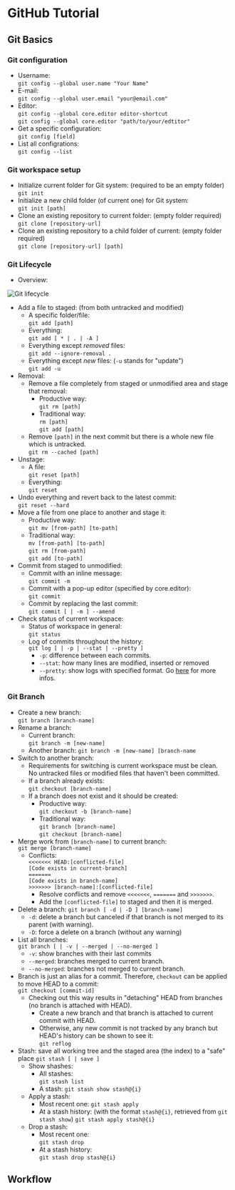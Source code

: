 # GitHub Tutorial

## Git Basics

###  Git configuration
* Username:  
  ```git config --global user.name "Your Name"```
* E-mail:  
  ```git config --global user.email "your@email.com"```
* Editor:  
  ```git config --global core.editor editor-shortcut```  
  ```git config --global core.editor "path/to/your/edtitor"```
* Get a specific configuration:  
  ```git config [field]```
* List all configrations:  
  ```git config --list```

### Git workspace setup
* Initialize current folder for Git system: (required to be an empty folder)  
  ```git init```
* Initialize a new child folder (of current one) for Git system:  
  ```git init [path]```
* Clone an existing repository to current folder: (empty folder required)  
  ```git clone [repository-url]```
* Clone an existing repository to a child folder of current: (empty folder required)  
  ```git clone [repository-url] [path]```

### Git Lifecycle
* Overview:

![Git lifecycle](https://git-scm.com/book/en/v2/book/02-git-basics/images/lifecycle.png)

* Add a file to staged: (from both untracked and modified)
  * A specific folder/file:  
    ```git add [path]```
  * Everything:  
    ```git add [ * | . | -A ]```
  * Everything except _removed_ files:  
    ```git add --ignore-removal .```
  * Everything except _new_ files: (```-u``` stands for "update")  
    ```git add -u```
* Removal:  
  * Remove a file completely from staged or unmodified area and stage that removal:  
    * Productive way:  
      ```git rm [path]```
    * Traditional way:  
    ```rm [path]```  
    ```git add [path]```
  * Remove ```[path]``` in the next commit but there is a whole new file which is untracked.  
    ```git rm --cached [path]```
* Unstage:
  * A file:  
    ```git reset [path]```
  * Everything:  
    ```git reset```
* Undo everything and revert back to the latest commit:  
  ```git reset --hard```
* Move a file from one place to another and stage it:
  * Productive way:  
  ```git mv [from-path] [to-path]```
  * Traditional way:  
    ```mv [from-path] [to-path]```  
    ```git rm [from-path]```  
    ```git add [to-path]```
* Commit from staged to unmodified:
  * Commit with an inline message:  
    ```git commit -m```
  * Commit with a pop-up editor (specified by core.editor):  
    ```git commit```
  * Commit by replacing the last commit:  
    ```git commit [ | -m ] --amend```
* Check status of current workspace:
  * Status of workspace in general:  
    ```git status```
  * Log of commits throughout the history:  
    ```git log [ | -p | --stat | --pretty ]```
    * ```-p```: difference between each commits.
    * ```--stat```: how many lines are modified, inserted or removed
    * ```--pretty```: show logs with specified format. Go [here](https://git-scm.com/docs/pretty-formats) for more infos.

### Git Branch
* Create a new branch:   
  ```git branch [branch-name]```
* Rename a branch:
  * Current branch:  
    ```git branch -m [new-name]```
  * Another branch: 
    ```git branch -m [new-name] [branch-name```
* Switch to another branch:  
  * Requirements for switching is current workspace must be clean.  
    No untracked files or modified files that haven't been committed.
  * If a branch already exists:  
  ```git checkout [branch-name]```
  * If a branch does not exist and it should be created:
    * Productive way:  
      ```git checkout -b [branch-name]```
    * Traditional way:  
      ```git branch [branch-name]```  
      ```git checkout [branch-name]```
* Merge work from ```[branch-name]``` to current branch:  
  ```git merge [branch-name]```
  * Conflicts:  
  ```<<<<<<< HEAD:[conflicted-file]```   
  ```[Code exists in current-branch]```  
  ``` ======= ```  
  ```[Code exists in branch-name]```  
  ```>>>>>>> [branch-name]:[conflicted-file]```
    * Resolve conflicts and remove ```<<<<<<<```, ``` ======= ``` and ```>>>>>>>```.
    * Add the ```[conflicted-file]``` to staged and then it is merged.
* Delete a branch:
  ```git branch [ -d | -D ] [branch-name]```
  * ```-d```: delete a branch but canceled if that branch is not merged to its parent (with warning).
  * ```-D```: force a delete on a branch (without any warning)
* List all branches:  
  ```git branch [ | -v | --merged | --no-merged ]```
  * ```-v```: show branches with their last commits
  * ```--merged```: branches merged to current branch.
  * ```--no-merged```: branches not merged to current branch.
* Branch is just an alias for a commit. Therefore, `checkout` can be applied to move HEAD to a commit:  
  ```git checkout [commit-id]```
  * Checking out this way results in "detaching" HEAD from branches (no branch is attached with HEAD).
    * Create a new branch and that branch is attached to current commit with HEAD.
    * Otherwise, any new commit is not tracked by any branch but HEAD's history can be shown to see it:  
      ```git reflog```
* Stash: save all working tree and the staged area (the index) to a "safe" place
  ```git stash [ | save ]```
  * Show shashes:
    * All stashes:  
      ```git stash list```
    * A stash:
      ```git stash show stash@{i}```
  * Apply a stash:
    * Most recent one:
      ```git stash apply```
    * At a stash history: (with the format `stash@{i}`, retrieved from `git stash show`)
      ```git stash apply stash@{i}```
  * Drop a stash:
    * Most recent one:  
      ```git stash drop```
    * At a stash history:  
      ```git stash drop stash@{i}```

## Workflow
